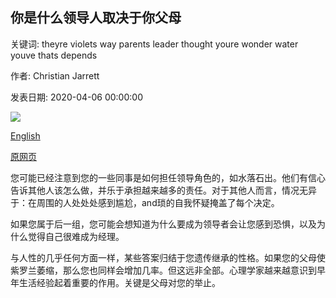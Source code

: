 ## 你是什​​么领导人取决于你父母

关键词: theyre violets way parents leader thought youre wonder water youve thats depends

作者: Christian Jarrett

发表日期: 2020-04-06 00:00:00

![](https://ichef.bbci.co.uk/wwfeatures/live/624_351/images/live/p0/88/rf/p088rfc8.jpg)

[English](What%20leader%20are%20you%3F%20It%20depends%20on%20your%20parents.md)

[原网页](https://www.bbc.com/worklife/article/20200406-what-leader-are-you-it-depends-on-your-parents)

您可能已经注意到您的一些同事是如何担任领导角色的，如水落石出。他们有信心告诉其他人该怎么做，并乐于承担越来越多的责任。对于其他人而言，情况无异于：在周围的人处处处感到尴尬，and琐的自我怀疑掩盖了每个决定。

如果您属于后一组，您可能会想知道为什么要成为领导者会让您感到恐惧，以及为什么觉得自己很难成为经理。

与人性的几乎任何方面一样，某些答案归结于您遗传继承的性格。如果您的父母使紫罗兰萎缩，那么您也同样会增加几率。但这远非全部。心理学家越来越意识到早年生活经验起着重要的作用。关键是父母对您的举止。